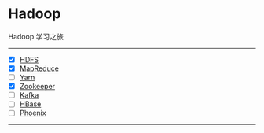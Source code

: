 # Hadoop

Hadoop 学习之旅

-----------------------------

- [x] [HDFS](HdfsClientDemo/README.md)
- [x] [MapReduce](MapReduceDemo/README.md)
- [ ] [Yarn](YarnDemo/README.md)
- [x] [Zookeeper](zookeeper/README.md)
- [ ] [Kafka](kafka/README.md)
- [ ] [HBase](hbaseDemo/README.md)
- [ ] [Phoenix](phoenixDemo/README.md)

-------------------------
